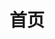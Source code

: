 ---
home: true
title: 首页
heroImage: /logo.jpg
heroText: Shunliu的个人网站主页
tagline: 你所见即我，好坏我都不反驳
heroHeight: 180
actions:
  - text: Five研究生
    link: /master/
    type: primary
  - text: Five本科技术
    link: /tech/
    type: secondary
  - text: Five本科课程
    link: /course/
    type: secondary
features:
- title: Five研究生
  details: 稀碎的研究生
- title: Five技术
  details: 本科期间Five使用过的各种浅显技术知识。
- title: Five课程
  details: 一部分计算机相关专业课的专业知识。

footer: MIT Licensed | Copyright © 2020-present liushun
---